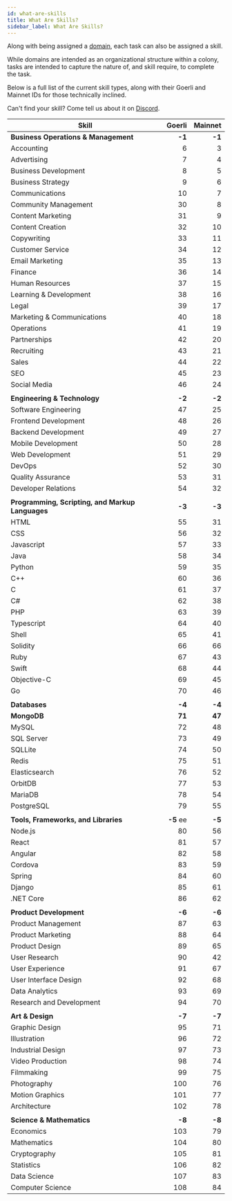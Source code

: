 ```yaml
---
id: what-are-skills
title: What Are Skills?
sidebar_label: What Are Skills?
---
```

Along with being assigned a [domain](what-are-domains.md), each task can also be assigned a skill.

While domains are intended as an organizational structure within a colony, tasks are intended to capture the nature of, and skill require, to complete the task.

Below is a full list of the current skill types, along with their Goerli and Mainnet IDs for those technically inclined.

Can't find your skill? Come tell us about it on [Discord](clny.io/discord).

|Skill                                         | Goerli | Mainnet |
|----------------------------------------------|-------:|--------:|
| **Business Operations & Management**         | **-1** | **-1**  |
| Accounting                                   | 6      | 3       |
| Advertising                                  | 7      | 4       |
| Business Development                         | 8      | 5       |
| Business Strategy                            | 9      | 6       |
| Communications                               | 10     | 7       |
| Community Management                         | 30     | 8       |
| Content Marketing                            | 31     | 9       |
| Content Creation                             | 32     | 10      |
| Copywriting                                  | 33     | 11      |
| Customer Service                             | 34     | 12      |
| Email Marketing                              | 35     | 13      |
| Finance                                      | 36     | 14      |
| Human Resources                              | 37     | 15      |
| Learning & Development                       | 38     | 16      |
| Legal                                        | 39     | 17      |
| Marketing & Communications                   | 40     | 18      |
| Operations                                   | 41     | 19      |
| Partnerships                                 | 42     | 20      |
| Recruiting                                   | 43     | 21      |
| Sales                                        | 44     | 22      |
| SEO                                          | 45     | 23      |
| Social Media                                 | 46     | 24      |
|                                              |        |         |
| **Engineering & Technology**                 | **-2** | **-2**  |
| Software Engineering                         | 47     | 25      |
| Frontend Development                         | 48     | 26      |
| Backend Development                          | 49     | 27      |
| Mobile Development                           | 50     | 28      |
| Web Development                              | 51     | 29      |
| DevOps                                       | 52     | 30      |
| Quality Assurance                            | 53     | 31      |
| Developer Relations                          | 54     | 32      |
|                                              |        |         |
| **Programming, Scripting, and Markup Languages** | **-3** | **-3** |
| HTML                                         | 55     | 31      |
| CSS                                          | 56     | 32      |
| Javascript                                   | 57     | 33      |
| Java                                         | 58     | 34      |
| Python                                       | 59     | 35      |
| C++                                          | 60     | 36      |
| C                                            | 61     | 37      |
| C#                                           | 62     | 38      |
| PHP                                          | 63     | 39      |
| Typescript                                   | 64     | 40      |
| Shell                                        | 65     | 41      |
| Solidity                                     | 66     | 66      |
| Ruby                                         | 67     | 43      |
| Swift                                        | 68     | 44      |
| Objective-C                                  | 69     | 45      |
| Go                                           | 70     | 46      |
|                                              |        |         |
| **Databases**                                | **-4** | **-4**  |
| **MongoDB**                                  | **71**  | **47**  |
| MySQL                                        | 72     | 48      |
| SQL Server                                   | 73     | 49      |
| SQLLite                                      | 74     | 50      |
| Redis                                        | 75     | 51      |
| Elasticsearch                                | 76     | 52      |
| OrbitDB                                      | 77     | 53      |
| MariaDB                                      | 78     | 54      |
| PostgreSQL                                   | 79     | 55      |
|                                              |        |         |
| **Tools, Frameworks, and Libraries**         | **-5** ee| **-5**  |
| Node.js                                      | 80     | 56      |
| React                                        | 81     | 57      |
| Angular                                      | 82     | 58      |
| Cordova                                      | 83     | 59      |
| Spring                                       | 84     | 60      |
| Django                                       | 85     | 61      |
| .NET Core                                    | 86     | 62      |
|                                              |        |         |
| **Product Development**                      | **-6** | **-6**  |
| Product Management                           | 87     | 63      |
| Product Marketing                            | 88     | 64      |
| Product Design                               | 89     | 65      |
| User Research                                | 90     | 42      |
| User Experience                              | 91     | 67      |
| User Interface Design                        | 92     | 68      |
| Data Analytics                               | 93     | 69      |
| Research and Development                     | 94     | 70      |
|                                              |        |         |
| **Art & Design**                             | **-7** | **-7**  |
| Graphic Design                               | 95     | 71      |
| Illustration                                 | 96     | 72      |
| Industrial Design                            | 97     | 73      |
| Video Production                             | 98     | 74      |
| Filmmaking                                   | 99     | 75      |
| Photography                                  | 100    | 76      |
| Motion Graphics                              | 101    | 77      |
| Architecture                                 | 102    | 78      |
|                                              |        |         |
| **Science & Mathematics**                    | **-8** | **-8**  |
| Economics                                    | 103    | 79      |
| Mathematics                                  | 104    | 80      |
| Cryptography                                 | 105    | 81      |
| Statistics                                   | 106    | 82      |
| Data Science                                 | 107    | 83      |
| Computer Science                             | 108    | 84      |
